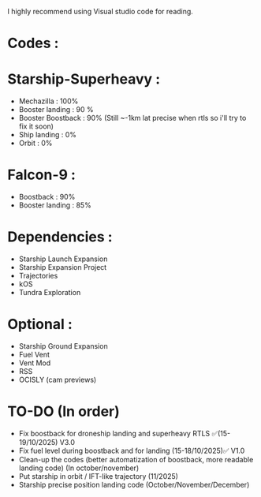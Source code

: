 I highly recommend using Visual studio code for reading.
# Codes : 
# Starship-Superheavy :
 - Mechazilla : 100%
 - Booster landing : 90 %
 - Booster Boostback : 90% (Still ~-1km lat precise when rtls so i'll try to fix it soon)
 - Ship landing : 0%
 - Orbit : 0%
# Falcon-9 :
 - Boostback : 90%
 - Booster landing : 85%

 # Dependencies :
 - Starship Launch Expansion 
 - Starship Expansion Project 
 - Trajectories
 - kOS
 - Tundra Exploration


# Optional :
- Starship Ground Expansion
- Fuel Vent
- Vent Mod 
- RSS
- OCISLY (cam previews)


# TO-DO (In order)
- Fix boostback for droneship landing and superheavy RTLS ✅(15-19/10/2025) V3.0
- Fix fuel level during boostback and for landing (15-18/10/2025)✅ V1.0
- Clean-up the codes (better automatization of boostback, more readable landing code) (In october/november)  
- Put starship in orbit / IFT-like trajectory (11/2025)
- Starship precise position landing code (October/November/December)
